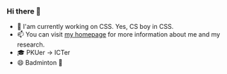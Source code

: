 ### Hi there 👋

- 🔭 I'am currently working on CSS. Yes, CS boy in CSS.
- 📫 You can visit [my homepage](https://huangjunjie-cs.github.io) for more information about me and my research.
- 🎓 PKUer -> ICTer
- 😄 Badminton 🏸️

<!--
**huangjunjie-cs/huangjunjie-cs** is a ✨ _special_ ✨ repository because its `README.md` (this file) appears on your GitHub profile.

Here are some ideas to get you started:

- 🔭 I’m currently working on ...
- 🌱 I’m currently learning ...
- 👯 I’m looking to collaborate on ...
- 🤔 I’m looking for help with ...
- 💬 Ask me about ...
- 📫 How to reach me: ...
- 😄 Pronouns: ...
- ⚡ Fun fact: ...
-->

